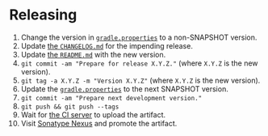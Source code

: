 # Releasing

 1. Change the version in [`gradle.properties`](gradle.properties) to a non-SNAPSHOT version.
 2. Update [the `CHANGELOG.md`](CHANGELOG.md) for the impending release.
 3. Update [the `README.md`](README.md) with the new version.
 4. `git commit -am "Prepare for release X.Y.Z."` (where `X.Y.Z` is the new version).
 5. `git tag -a X.Y.Z -m "Version X.Y.Z"` (where `X.Y.Z` is the new version).
 6. Update the [`gradle.properties`](gradle.properties) to the next SNAPSHOT version.
 7. `git commit -am "Prepare next development version."`
 8. `git push && git push --tags`
 9. Wait for [the CI server](https://app.bitrise.io/app/b9bf3ceccdac62c8) to upload the artifact.
 10. Visit [Sonatype Nexus](https://oss.sonatype.org) and promote the artifact.
